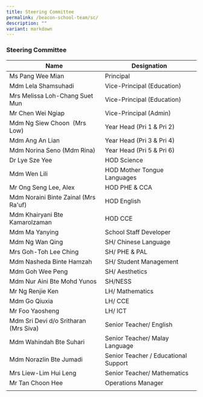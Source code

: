 ```yaml
---
title: Steering Committee
permalink: /beacon-school-team/sc/
description: ""
variant: markdown
---
```

### Steering Committee

| **Name** | **Designation** |
|---|---|
| Ms Pang Wee Mian | Principal |
| Mdm Lela Shamsuhadi | Vice-Principal (Education) |
| Mrs Melissa Loh-Chang Suet Mun | Vice-Principal (Education) |
| Mr Chen Wei Ngiap | Vice-Principal (Admin) |
| Mdm Ng Siew Choon  (Mrs Low) | Year Head (Pri 1 & Pri 2) |
| Mdm Ang An Lian | Year Head (Pri 3 & Pri 4) |
| Mdm Norina Seno (Mdm Rina) | Year Head (Pri 5 & Pri 6) |
| Dr Lye Sze Yee | HOD Science |
| Mdm Wen Lili | HOD Mother Tongue Languages |
| Mr Ong Seng Lee, Alex | HOD PHE & CCA |
| Mdm Noraini Binte Zainal (Mrs Ra'uf) | HOD English |
| Mdm Khairyani Bte Kamarolzaman | HOD CCE |
| Mdm Ma Yanying | School Staff Developer |
| Mdm Ng Wan Qing | SH/ Chinese Language |
| Mrs Goh-Toh Lee Ching | SH/ PHE & PAL |
| Mdm Nasheda Binte Hamzah | SH/ Student Management |
| Mdm Goh Wee Peng | SH/ Aesthetics |
| Mdm Nur Aini Bte Mohd Yunos | SH/NESS |
| Mr Ng Renjie Ken | LH/ Mathematics |
| Mdm Go Qiuxia | LH/ CCE |
| Mr Foo Yaosheng | LH/ ICT |
| Mdm Sri Devi d/o Sritharan (Mrs Siva) | Senior Teacher/ English |
| Mdm Wahindah Bte Suhari | Senior Teacher/ Malay Language |
| Mdm Norazlin Bte Jumadi | Senior Teacher / Educational Support |
| Mrs Liew-Lim Hui Leng | Senior Teacher/ Mathematics |
| Mr Tan Choon Hee | Operations Manager |
|  |  |